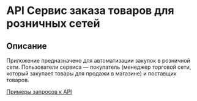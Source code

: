# API Сервис заказа товаров для розничных сетей

## Описание

Приложение предназначено для автоматизации закупок в розничной сети. Пользователи сервиса — покупатель (менеджер торговой сети, который закупает товары для продажи в магазине) и поставщик товаров.

[Примеры запросов к API](./references/api_example.md)
